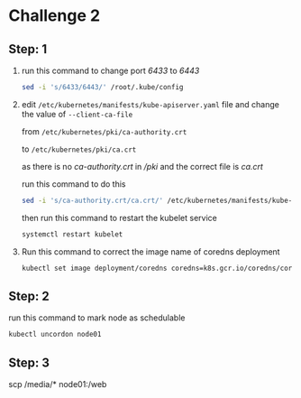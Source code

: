 # Challenge 2

## Step: 1

1. run this command to change port _6433_ to _6443_

    ``` bash
    sed -i 's/6433/6443/' /root/.kube/config
    ```

2. edit `/etc/kubernetes/manifests/kube-apiserver.yaml` file and change the value of `--client-ca-file` 

    from `/etc/kubernetes/pki/ca-authority.crt`

    to `/etc/kubernetes/pki/ca.crt`

    as there is no _ca-authority.crt_ in _/pki_ and the correct file is _ca.crt_

    run this command to do this
    ``` bash
    sed -i 's/ca-authority.crt/ca.crt/' /etc/kubernetes/manifests/kube-apiserver.yaml
    ```

    then run this command to restart the kubelet service
    
    ```bash
    systemctl restart kubelet
    ```

3. Run this command to correct the image name of coredns deployment

    ``` bash
    kubectl set image deployment/coredns coredns=k8s.gcr.io/coredns/coredns:v1.8.6 -n kube-system
    ```

## Step: 2

run this command to mark node as schedulable

``` bash
kubectl uncordon node01
```

## Step: 3

scp /media/* node01:/web
